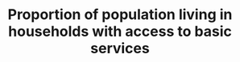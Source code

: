 ---
data_non_statistical: true
goal_meta_link: http://unstats.un.org/sdgs/files/metadata-compilation/Metadata-Goal-1.pdf
goal_meta_link_page: 8
graph: null
graph_status_notes: unk
graph_title: Proportion of population living in households with access to basic services
graph_type: null
graph_type_description: null
has_metadata: false
indicator: 1.4.1
indicator_name: Proportion of population living in households with access to basic
  services
indicator_variable: null
layout: indicator
permalink: /1-4-1/
published: true
reporting_status: notstarted
sdg_goal: 1
source_notes: null
source_title: null
target: By 2030, ensure that all men and women, in particular the poor and the vulnerable,
  have equal rights to economic resources, as well as access to basic services, ownership
  and control over land and other forms of property, inheritance, natural resources,
  appropriate new technology and financial services, including microfinance.
target_id: '1.4'
title: Proportion of population living in households with access to basic services
un_custodial_agency: 'UN Habitat (Partnering Agencies: UNEP, ITU, UPU)'
un_designated_tier: '3'
variable_description: null
variable_notes: null
---